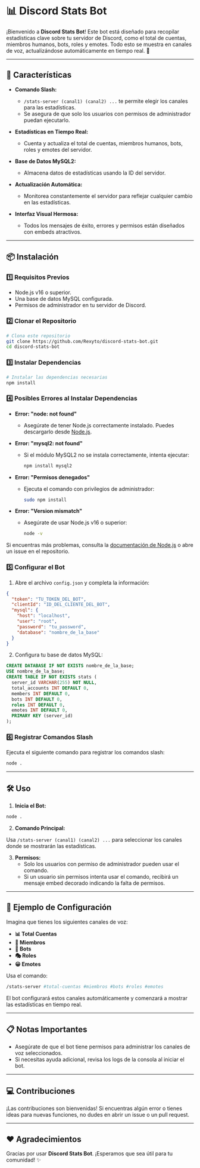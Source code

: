 # 📊 Discord Stats Bot

¡Bienvenido a **Discord Stats Bot**! Este bot está diseñado para recopilar estadísticas clave sobre tu servidor de Discord, como el total de cuentas, miembros humanos, bots, roles y emotes. Todo esto se muestra en canales de voz, actualizándose automáticamente en tiempo real. 🎉

---

## 🚀 Características

- **Comando Slash:** 
  - `/stats-server (canal1) (canal2) ...` te permite elegir los canales para las estadísticas.
  - Se asegura de que solo los usuarios con permisos de administrador puedan ejecutarlo.

- **Estadísticas en Tiempo Real:**
  - Cuenta y actualiza el total de cuentas, miembros humanos, bots, roles y emotes del servidor.

- **Base de Datos MySQL2:**
  - Almacena datos de estadísticas usando la ID del servidor.

- **Actualización Automática:**
  - Monitorea constantemente el servidor para reflejar cualquier cambio en las estadísticas.

- **Interfaz Visual Hermosa:**
  - Todos los mensajes de éxito, errores y permisos están diseñados con embeds atractivos.

---

## 📦 Instalación

### 1️⃣ Requisitos Previos

- Node.js v16 o superior.
- Una base de datos MySQL configurada.
- Permisos de administrador en tu servidor de Discord.

### 2️⃣ Clonar el Repositorio

```bash
# Clona este repositorio
git clone https://github.com/Rexyto/discord-stats-bot.git
cd discord-stats-bot
```

### 3️⃣ Instalar Dependencias

```bash
# Instalar las dependencias necesarias
npm install
```

### 4️⃣ Posibles Errores al Instalar Dependencias

- **Error: "node: not found"**
  - Asegúrate de tener Node.js correctamente instalado. Puedes descargarlo desde [Node.js](https://nodejs.org/).

- **Error: "mysql2: not found"**
  - Si el módulo MySQL2 no se instala correctamente, intenta ejecutar:
    ```bash
    npm install mysql2
    ```

- **Error: "Permisos denegados"**
  - Ejecuta el comando con privilegios de administrador:
    ```bash
    sudo npm install
    ```

- **Error: "Version mismatch"**
  - Asegúrate de usar Node.js v16 o superior:
    ```bash
    node -v
    ```

Si encuentras más problemas, consulta la [documentación de Node.js](https://nodejs.org/) o abre un issue en el repositorio.

### 5️⃣ Configurar el Bot

1. Abre el archivo `config.json` y completa la información:

```json
{
  "token": "TU_TOKEN_DEL_BOT",
  "clientId": "ID_DEL_CLIENTE_DEL_BOT",
  "mysql": {
    "host": "localhost",
    "user": "root",
    "password": "tu_password",
    "database": "nombre_de_la_base"
  }
}
```

2. Configura tu base de datos MySQL:

```sql
CREATE DATABASE IF NOT EXISTS nombre_de_la_base;
USE nombre_de_la_base;
CREATE TABLE IF NOT EXISTS stats (
  server_id VARCHAR(255) NOT NULL,
  total_accounts INT DEFAULT 0,
  members INT DEFAULT 0,
  bots INT DEFAULT 0,
  roles INT DEFAULT 0,
  emotes INT DEFAULT 0,
  PRIMARY KEY (server_id)
);
```

### 6️⃣ Registrar Comandos Slash

Ejecuta el siguiente comando para registrar los comandos slash:

```bash
node .
```

---

## 🛠️ Uso

1. **Inicia el Bot:**

```bash
node .
```

2. **Comando Principal:**

Usa `/stats-server (canal1) (canal2) ...` para seleccionar los canales donde se mostrarán las estadísticas.

3. **Permisos:**
   - Solo los usuarios con permiso de administrador pueden usar el comando.
   - Si un usuario sin permisos intenta usar el comando, recibirá un mensaje embed decorado indicando la falta de permisos.

---

## 🌟 Ejemplo de Configuración

Imagina que tienes los siguientes canales de voz:
- **📊 Total Cuentas**
- **👤 Miembros**
- **🤖 Bots**
- **🎭 Roles**
- **😀 Emotes**

Usa el comando:

```bash
/stats-server #total-cuentas #miembros #bots #roles #emotes
```

El bot configurará estos canales automáticamente y comenzará a mostrar las estadísticas en tiempo real.

---

## 📋 Notas Importantes

- Asegúrate de que el bot tiene permisos para administrar los canales de voz seleccionados.
- Si necesitas ayuda adicional, revisa los logs de la consola al iniciar el bot.

---

## 💻 Contribuciones

¡Las contribuciones son bienvenidas! Si encuentras algún error o tienes ideas para nuevas funciones, no dudes en abrir un issue o un pull request.

---

## ❤️ Agradecimientos

Gracias por usar **Discord Stats Bot**. ¡Esperamos que sea útil para tu comunidad! ✨
